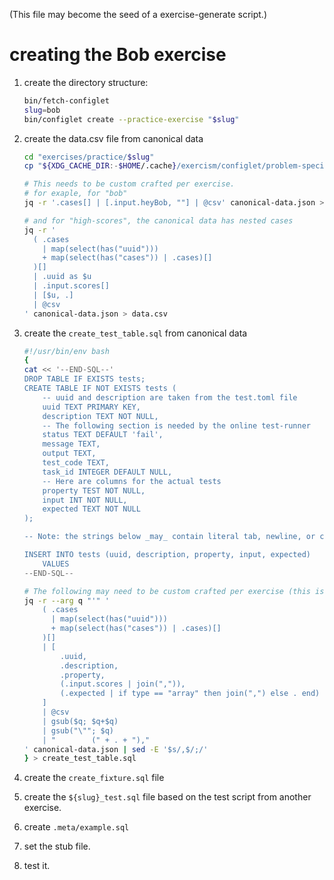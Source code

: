 (This file may become the seed of a exercise-generate script.)

# creating the Bob exercise

1. create the directory structure:

    ```sh
    bin/fetch-configlet
    slug=bob
    bin/configlet create --practice-exercise "$slug"
    ```

2. create the data.csv file from canonical data

    ```sh
    cd "exercises/practice/$slug"
    cp "${XDG_CACHE_DIR:-$HOME/.cache}/exercism/configlet/problem-specifications/exercises/$slug/canonical-data.json" .

    # This needs to be custom crafted per exercise.
    # for exaple, for "bob"
    jq -r '.cases[] | [.input.heyBob, ""] | @csv' canonical-data.json > data.csv

    # and for "high-scores", the canonical data has nested cases
    jq -r '
      ( .cases
        | map(select(has("uuid")))
        + map(select(has("cases")) | .cases)[]
      )[]
      | .uuid as $u
      | .input.scores[]
      | [$u, .]
      | @csv
    ' canonical-data.json > data.csv
    ```

3. create the `create_test_table.sql` from canonical data

    ```sh
    #!/usr/bin/env bash
    {
    cat << '--END-SQL--'
    DROP TABLE IF EXISTS tests;
    CREATE TABLE IF NOT EXISTS tests (
        -- uuid and description are taken from the test.toml file
        uuid TEXT PRIMARY KEY,
        description TEXT NOT NULL,
        -- The following section is needed by the online test-runner
        status TEXT DEFAULT 'fail',
        message TEXT,
        output TEXT,
        test_code TEXT,
        task_id INTEGER DEFAULT NULL,
        -- Here are columns for the actual tests
        property TEST NOT NULL,
        input INT NOT NULL,
        expected TEXT NOT NULL
    );

    -- Note: the strings below _may_ contain literal tab, newline, or carriage returns.

    INSERT INTO tests (uuid, description, property, input, expected)
        VALUES
    --END-SQL--

    # The following may need to be custom crafted per exercise (this is high-scores)
    jq -r --arg q "'" '
        ( .cases
          | map(select(has("uuid")))
          + map(select(has("cases")) | .cases)[]
        )[]
        | [
            .uuid,
            .description,
            .property,
            (.input.scores | join(",")),
            (.expected | if type == "array" then join(",") else . end)
        ]
        | @csv
        | gsub($q; $q+$q)
        | gsub("\""; $q)
        | "        (" + . + "),"
    ' canonical-data.json | sed -E '$s/,$/;/'
    } > create_test_table.sql
    ```

3. create the `create_fixture.sql` file
4. create the `${slug}_test.sql` file based on the test script from another exercise.
5. create `.meta/example.sql`
6. set the stub file.
7. test it.
